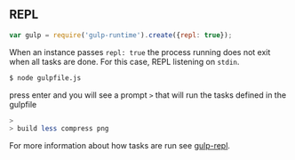 
## REPL

```js
var gulp = require('gulp-runtime').create({repl: true});
```

When an instance passes `repl: true` the process running does not exit when all tasks are done. For this case, REPL listening on `stdin`.

```sh
$ node gulpfile.js
```

press enter and you will see a prompt `>` that will run the tasks defined in the gulpfile

```sh
>
> build less compress png
```

For more information about how tasks are run see [gulp-repl][gulp-repl].

[gulp-repl]: https://github.com/stringparser/gulp-repl
